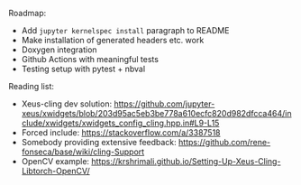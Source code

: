 Roadmap:

* Add `jupyter kernelspec install` paragraph to README
* Make installation of generated headers etc. work
* Doxygen integration
* Github Actions with meaningful tests
* Testing setup with pytest + nbval

Reading list:

* Xeus-cling dev solution: https://github.com/jupyter-xeus/xwidgets/blob/203d95ac5eb3be778a610ecfc820d982dfcca464/include/xwidgets/xwidgets_config_cling.hpp.in#L9-L15
* Forced include: https://stackoverflow.com/a/3387518
* Somebody providing extensive feedback: https://github.com/rene-fonseca/base/wiki/cling-Support
* OpenCV example: https://krshrimali.github.io/Setting-Up-Xeus-Cling-Libtorch-OpenCV/